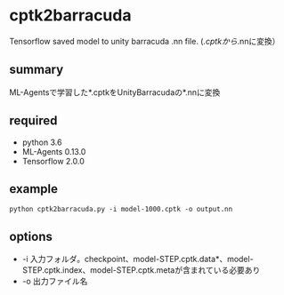 # cptk2barracuda
Tensorflow saved model to unity barracuda .nn file. (*.cptkから*.nnに変換）

## summary
ML-Agentsで学習した*.cptkをUnityBarracudaの*.nnに変換

## required
* python 3.6
* ML-Agents 0.13.0
* Tensorflow 2.0.0

## example
```
python cptk2barracuda.py -i model-1000.cptk -o output.nn
```

## options
* -i 入力フォルダ。checkpoint、model-STEP.cptk.data*、model-STEP.cptk.index、model-STEP.cptk.metaが含まれている必要あり
* -o 出力ファイル名

